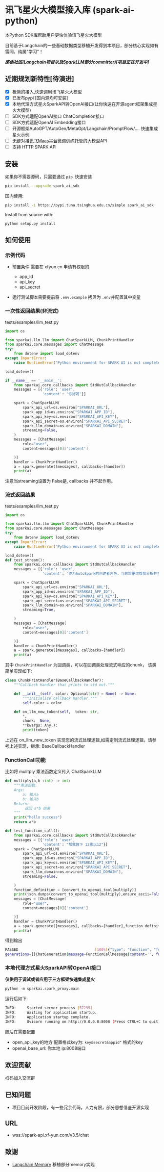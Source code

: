 # 讯飞星火大模型接入库 (spark-ai-python)

本Python SDK库帮助用户更快体验讯飞星火大模型

目前基于Langchain的一些基础数据类型移植开发得到本项目，部分核心实现如有雷同，纯属"学习"！

***感谢社区(Langchain项目以及SparkLLM部分committer)[项目正在开发中]***

## 近期规划新特性[待演进]

- [x] 极简的接入,快速调用讯飞星火大模型
- [x] 已发布pypi [国内源均可安装]
- [x] 本地代理方式星火SparkAPI转OpenAI接口(让你快速在开源agent框架集成星火大模型)
- [ ] SDK方式适配OpenAI接口 ChatCompletion接口 
- [ ] SDK方式适配OpenAI Embedding接口
- [ ] 开源框架AutoGPT/AutoGen/MetaGpt/Langchain/PromptFlow/.... 快速集成星火示例
- [ ] 无缝对接[讯飞Maas平台](https://training.xfyun.cn/)微调训练托管的大模型API
- [ ] 支持 HTTP SPARK API

## 安装

如果你不需要源码，只需要通过 `pip `快速安装

```sh
pip install --upgrade spark_ai_sdk
```
国内使用:
```bash
pip install -i https://pypi.tuna.tsinghua.edu.cn/simple spark_ai_sdk
```

Install from source with:

```sh
python setup.py install
```

## 如何使用

### 示例代码

* 前置条件
  需要在 xfyun.cn 申请有权限的
  * app_id
  * api_key
  * api_secret

* 运行测试脚本需要提前将 `.env.example` 拷贝为 `.env`并配置其中变量

### 一次性返回结果(非流式)

tests/examples/llm_test.py

```python
import os

from sparkai.llm.llm import ChatSparkLLM, ChunkPrintHandler
from sparkai.core.messages import ChatMessage
try:
    from dotenv import load_dotenv
except ImportError:
    raise RuntimeError('Python environment for SPARK AI is not completely set up: required package "python-dotenv" is missing.') from None

load_dotenv()

if __name__ == '__main__':
    from sparkai.core.callbacks import StdOutCallbackHandler
    messages = [{'role': 'user',
                 'content': '你好呀'}]

    spark = ChatSparkLLM(
        spark_api_url=os.environ["SPARKAI_URL"],
        spark_app_id=os.environ["SPARKAI_APP_ID"],
        spark_api_key=os.environ["SPARKAI_API_KEY"],
        spark_api_secret=os.environ["SPARKAI_API_SECRET"],
        spark_llm_domain=os.environ["SPARKAI_DOMAIN"],
        streaming=False,
    )
    messages = [ChatMessage(
        role="user",
        content=messages[0]['content']

    )]
    handler = ChunkPrintHandler()
    a = spark.generate([messages], callbacks=[handler])
    print(a)
```
注意当streaming设置为 False是, callbacks 并不起作用。

### 流式返回结果

tests/examples/llm_test.py

```python
import os

from sparkai.llm.llm import ChatSparkLLM, ChunkPrintHandler
from sparkai.core.messages import ChatMessage
try:
    from dotenv import load_dotenv
except ImportError:
    raise RuntimeError('Python environment for SPARK AI is not completely set up: required package "python-dotenv" is missing.') from None

load_dotenv()
def test_stream():
    from sparkai.core.callbacks import StdOutCallbackHandler
    messages = [{'role': 'user',
                 'content': '作为AutoSpark的创建者角色，当前需要你帮我分析并生成任务，你当前主要目标是:\n1. 帮我写个贪吃蛇python游戏\n\n\n\n\n当前执行任务节点是: `编写贪吃蛇游戏的界面设计`\n\n任务执行历史是:\n`\nTask: 使用ThinkingTool分析贪吃蛇游戏的需求\nResult: Error2: {\'error\': \'Could not parse invalid format: 根据任务节点，我将使用ThinkingTool来分析贪吃蛇游戏的需求。首先，我们需要理解游戏的基本功能和规则。贪吃蛇游戏的主要目标是控制一条蛇在屏幕上移动，吃到食物后蛇会变长，碰到自己的身体或者屏幕边缘则游戏结束。\\n\\n接下来，我们可以使用CodingTool来编写贪吃蛇游戏的代码。首先，我们需要定义以下核心类和方法：\\n\\n1. Snake类：用于表示贪吃蛇的状态，包括蛇的身体、移动方向等。\\n2. Food类：用于表示食物的位置。\\n3. Game类：用于控制游戏的进行，包括初始化游戏、更新蛇的位置、检查碰撞等。\\n4. main函数：用于启动游戏。\\n\\n接下来，我们将这些类和方法的代码写入文件中。\\n\\n最后，我们可以使用WriteTestTool来编写测试用例，确保我们的代码能够正确地运行。测试用例应该包括以下内容：\\n\\n1. 测试游戏是否能正确初始化。\\n2. 测试蛇是否能正确移动。\\n3. 测试蛇是否能正确吃到食物并变长。\\n4. 测试蛇是否能正确碰到自己的身体或屏幕边缘导致游戏结束。 exceptionNot get command from llm response...\'}. \nTask: 编写贪吃蛇游戏的spec文件\nResult: Error2: {\'error\': \'Could not parse invalid format: 根据任务节点，我将使用`WriteSpecTool`来编写贪吃蛇游戏的spec文件。\\n\\n首先，我们需要定义以下核心类和方法：\\n1. Snake类：用于表示贪吃蛇的状态，包括蛇的身体、移动方向等。\\n2. Food类：用于表示食物的位置。\\n3. Game类：用于控制游戏的进行，包括初始化游戏、更新蛇的位置、检查碰撞等。\\n4. main函数：用于启动游戏。\\n\\n接下来，我们将这些类和方法的代码写入文件中。\\n\\n最后，我们可以使用`WriteTestTool`来编写测试用例，确保我们的代码能够正确地运行。测试用例应该包括以下内容：\\n1. 测试游戏是否能正确初始化。\\n2. 测试蛇是否能正确移动。\\n3. 测试蛇是否能正确吃到食物并变长。\\n4. 测试蛇是否能正确碰到自己的身体或屏幕边缘导致游戏结束。 exceptionNot get command from llm response...\'}. \n\n`\n\n根据上述背景信息，你的任务是需要理解当前的任务节点关键信息，创建一个规划，解释为什么要这么做，并且提及一些需要注意的事项，必须从下述TOOLS中挑选一个命令用于下一步执行。\n\nTOOLS:\n1. "ThinkingTool": Intelligent problem-solving assistant that comprehends tasks, identifies key variables, and makes efficient decisions, all while providing detailed, self-driven reasoning for its choices. Do not assume anything, take the details from given data only., args : task_description: "<task_description>",\n2. "WriteSpecTool": A tool to write the spec of a program., args : task_description: "<task_description>",spec_file_name: "<spec_file_name>",\n3. "CodingTool": You will get instructions for code to write. You will write a very long answer. Make sure that every detail of the architecture is, in the end, implemented as code. Think step by step and reason yourself to the right decisions to make sure we get it right. You will first lay out the names of the core classes, functions, methods that will be necessary, as well as a quick comment on their purpose. Then you will output the content of each file including ALL code., args : code_description: "<code_description>",\n4. "WriteTestTool": 您是一位超级聪明的开发人员，使用测试驱动开发根据规范编写测试。\n请根据上述规范生成测试。测试应该尽可能简单， 但仍然涵盖了所有功能。\n将它们写入文件中, args : test_description: "<test_description>",test_file_name: "<test_file_name>",\n\n\n\n约束条件:\n1. 请注意返回的命令名称和参数不要被引号包裹\n2. 命令名称必须是TOOLS中的已知的\n3. 你只能生成一个待执行命令名称及其对应参数\n4. 你生成的命令必须是用来解决 `编写贪吃蛇游戏的界面设计`\n\n在之后的每次回答中，你必须严格遵从上述约束条件并按照如下JsonSchema约束返回响应:\n\n{\n "$schema": "http://json-schema.org/draft-07/schema#",\n "type": "object",\n "properties": {\n "thoughts": {\n "type": "object",\n "properties": {\n "reasoning": {\n "type": "string",\n "description": "short reasoning",\n }\n },\n "required": ["reasoning"]\n },\n "tool": {\n "type": "object",\n "properties": {\n "name": {\n "type": "string",\n "description": "tool name",\n },\n "args": {\n "type": "object",\n "description": "tool arguments",\n }\n },\n "required": ["name", "args"]\n }\n }\n}'}]

    spark = ChatSparkLLM(
        spark_api_url=os.environ["SPARKAI_URL"],
        spark_app_id=os.environ["SPARKAI_APP_ID"],
        spark_api_key=os.environ["SPARKAI_API_KEY"],
        spark_api_secret=os.environ["SPARKAI_API_SECRET"],
        spark_llm_domain=os.environ["SPARKAI_DOMAIN"],
        streaming=True,

    )
    messages = [ChatMessage(
        role="user",
        content=messages[0]['content']

    )]
    handler = ChunkPrintHandler()
    a = spark.generate([messages], callbacks=[handler])
    print(a)
```

其中 `ChunkPrintHandler` 为回调类，可以在回调类处理流式响应的chunk，
该类简单实现如下:

```python
class ChunkPrintHandler(BaseCallbackHandler):
    """Callback Handler that prints to std out."""

    def __init__(self, color: Optional[str] = None) -> None:
        """Initialize callback handler."""
        self.color = color

    def on_llm_new_token(self,  token: str,
        *,
        chunk:  None,
        **kwargs: Any,):
        print(token)

```
上述在 on_llm_new_token 实现您的流式处理逻辑,如需定制流式处理逻辑，请参考上述实现，继承: BaseCallbackHandler

### FunctionCall功能
比如将 mulitply 乘法函数定义传入 ChatSparkLLM

```python
def multiply(a,b :int) -> int:
    """乘法函数，
    Args:
        a: 输入a
        b: 输入b
    Return:
         返回 a*b 结果
    """
    print("hello success")
    return a*b

def test_function_call():
    from sparkai.core.callbacks import StdOutCallbackHandler
    messages = [{'role': 'user',
                 'content': "帮我算下 12乘以12"}]
    spark = ChatSparkLLM(
        spark_api_url=os.environ["SPARKAI_URL"],
        spark_app_id=os.environ["SPARKAI_APP_ID"],
        spark_api_key=os.environ["SPARKAI_API_KEY"],
        spark_api_secret=os.environ["SPARKAI_API_SECRET"],
        spark_llm_domain=os.environ["SPARKAI_DOMAIN"],
        streaming=False,

    )
    function_definition = [convert_to_openai_tool(multiply)]
    print(json.dumps(convert_to_openai_tool(multiply),ensure_ascii=False))
    messages = [ChatMessage(
        role="user",
        content=messages[0]['content']

    )]
    handler = ChunkPrintHandler()
    a = spark.generate([messages], callbacks=[handler],function_definition=function_definition)
    print(a)
```
得到输出

```bash
PASSED                                   [100%]{"type": "function", "function": {"name": "multiply", "description": "乘法函数，\nArgs:\n    a: 输入a\n    b: 输入b\nReturn:\n     返回 a*b 结果", "parameters": {"type": "object", "properties": {"b": {"type": "integer"}}, "required": ["a", "b"]}}}
generations=[[ChatGeneration(message=FunctionCallMessage(content='', function_call={'arguments': '{"a":12,"b":12}', 'name': 'multiply'}))]] llm_output={'token_usage': {'question_tokens': 9, 'prompt_tokens': 9, 'completion_tokens': 0, 'total_tokens': 9}} run=[RunInfo(run_id=UUID('95bf4e2e-6c90-41aa-9ddf-51b707d4d3c7'))]

```

### 本地代理方式星火SparkAPI转OpenAI接口 

**仅供用于调试或者应用于三方框架快速集成星火**

```python
python -m sparkai.spark_proxy.main 
```
运行后如下:

```bash
INFO:     Started server process [57295]
INFO:     Waiting for application startup.
INFO:     Application startup complete.
INFO:     Uvicorn running on http://0.0.0.0:8008 (Press CTRL+C to quit)

```

随后在需要配置 

* open_api_key的地方 配置格式key为: ```key&secret&appid"``` 格式的key
* openai_base_url: 你本地 ip:8008端口

## 欢迎贡献

扫码加入交流群

## 已知问题

* 项目目前开发阶段，有一些冗余代码，人力有限，部分思想借鉴开源实现

## URL

* wss://spark-api.xf-yun.com/v3.5/chat

## 致谢

* [Langchain Memory](https://github.com/hwchase17/langchain) 移植部分memory实现
